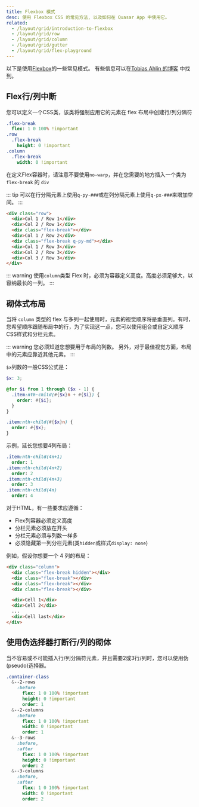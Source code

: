```yaml
---
title: Flexbox 模式
desc: 使用 Flexbox CSS 的常见方法, 以及如何在 Quasar App 中使用它。
related:
  - /layout/grid/introduction-to-flexbox
  - /layout/grid/row
  - /layout/grid/column
  - /layout/grid/gutter
  - /layout/grid/flex-playground
---
```


以下是使用[Flexbox](https://css-tricks.com/snippets/css/a-guide-to-flexbox/)的一些常见模式。 有些信息可以在[Tobias Ahlin 的博客](https://tobiasahlin.com/blog/) 中找到。

## Flex行/列中断
您可以定义一个CSS类，该类将强制应用它的元素在 flex 布局中创建行/列分隔符

```sass
.flex-break
  flex: 1 0 100% !important
.row
  .flex-break
    height: 0 !important
.column
  .flex-break
    width: 0 !important
```
在定义Flex容器时，请注意不要使用`no-warp`，并在您需要的地方插入一个类为 `flex-break` 的 `div`

::: tip
可以在行分隔元素上使用`q-py-###`或在列分隔元素上使用`q-px-###`来增加空间。
:::

```html
<div class="row">
  <div>Col 1 / Row 1</div>
  <div>Col 2 / Row 1</div>
  <div class="flex-break"></div>
  <div>Col 1 / Row 2</div>
  <div class="flex-break q-py-md"></div>
  <div>Col 1 / Row 3</div>
  <div>Col 2 / Row 3</div>
  <div>Col 3 / Row 3</div>
</div>
```

<doc-example title="Row break" file="grid/BreakRow" />

::: warning
使用`column`类型 Flex 时，必须为容器定义高度。高度必须足够大，以容纳最长的一列。
:::

<doc-example title="Column break" file="grid/BreakColumn" />

## 砌体式布局
当将 `column` 类型的 flex 与多列一起使用时，元素的视觉顺序将是垂直列。有时，您希望顺序跟随布局中的行，为了实现这一点，您可以使用组合或自定义顺序CSS样式和分栏元素。

::: warning
您必须知道您想要用于布局的列数。 另外，对于最佳视觉方面，布局中的元素应靠近其他元素。
:::

`$x`列数的一般CSS公式是：

```scss
$x: 3;

@for $i from 1 through ($x - 1) {
  .item:nth-child(#{$x}n + #{$i}) {
    order: #{$i};
  }
}

.item:nth-child(#{$x}n) {
  order: #{$x};
}
```

示例，延长您想要4列布局：

```sass
.item:nth-child(4n+1)
  order: 1
.item:nth-child(4n+2)
  order: 2
.item:nth-child(4n+3)
  order: 3
.item:nth-child(4n)
  order: 4
```

对于HTML，有一些要求应遵循：
- Flex列容器必须定义高度
- 分栏元素必须放在开头
- 分栏元素必须与列数一样多
- 必须隐藏第一列分栏元素(类`hidden`或样式`display: none`)

例如，假设你想要一个 4 列的布局：

```html
<div class="column">
  <div class="flex-break hidden"></div>
  <div class="flex-break"></div>
  <div class="flex-break"></div>
  <div class="flex-break"></div>

  <div>Cell 1</div>
  <div>Cell 2</div>
  ...
  <div>Cell last</div>
</div>
```

<doc-example title="Masonry" file="grid/Masonry" />

## 使用伪选择器打断行/列的砌体
当不容易或不可能插入行/列分隔符元素，并且需要2或3行/列时，您可以使用伪(pseudo)选择器。

```sass
.container-class
  &--2-rows
    :before
      flex: 1 0 100% !important
      height: 0 !important
      order: 1
  &--2-columns
    :before
      flex: 1 0 100% !important
      width: 0 !important
      order: 1
  &--3-rows
    :before,
    :after
      flex: 1 0 100% !important
      height: 0 !important
      order: 2
  &--3-columns
    :before,
    :after
      flex: 1 0 100% !important
      width: 0 !important
      order: 2
```

<doc-example title="Masonry like table grid" file="grid/MasonryTableGrid" />
